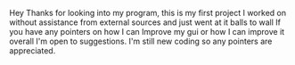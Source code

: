 Hey Thanks for looking into my program, this is my first project I worked on without assistance from external sources and just went at it balls to wall
If you have any pointers on how I can Improve my gui or how I can improve it overall I'm open to suggestions. I'm still new coding so any pointers are appreciated.
